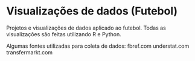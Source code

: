 # Visualizações de dados (Futebol)
Projetos e visualizações de dados aplicado ao futebol. Todas as visualizações são feitas utilizando R e Python.


Algumas fontes utilizadas para coleta de dados: 
fbref.com
understat.com
transfermarkt.com
